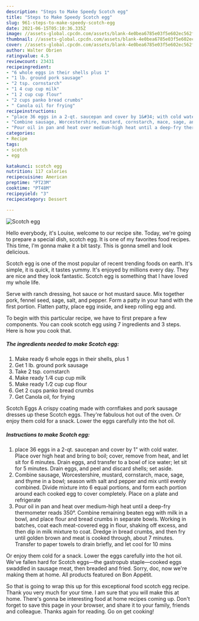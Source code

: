 ```yaml
---
description: "Steps to Make Speedy Scotch egg"
title: "Steps to Make Speedy Scotch egg"
slug: 961-steps-to-make-speedy-scotch-egg
date: 2021-06-15T05:10:36.335Z
image: //assets-global.cpcdn.com/assets/blank-4e0bea6785e03f5e602ec562f230caae08da540cada707380b4fe1bbebba43da.png
thumbnail: //assets-global.cpcdn.com/assets/blank-4e0bea6785e03f5e602ec562f230caae08da540cada707380b4fe1bbebba43da.png
cover: //assets-global.cpcdn.com/assets/blank-4e0bea6785e03f5e602ec562f230caae08da540cada707380b4fe1bbebba43da.png
author: Walter Obrien
ratingvalue: 4.5
reviewcount: 23431
recipeingredient:
- "6 whole eggs in their shells plus 1"
- "1 lb. ground pork sausage"
- "2 tsp. cornstarch"
- "1 4 cup cup milk"
- "1 2 cup cup flour"
- "2 cups panko bread crumbs"
- " Canola oil for frying"
recipeinstructions:
- "place 36 eggs in a 2-qt. saucepan and cover by 1&#34; with cold water. Place over high heat and bring to boil; cover, remove from heat, and let sit for 6 minutes. Drain eggs, and transfer to a bowl of ice water; let sit for 5 minutes. Drain eggs, and peel and discard shells; set aside."
- "Combine sausage, Worcestershire, mustard, cornstarch, mace, sage, and thyme in a bowl; season with salt and pepper and mix until evenly combined. Divide mixture into 6 equal portions, and form each portion around each cooked egg to cover completely. Place on a plate and refrigerate"
- "Pour oil in pan and heat over medium-high heat until a deep-fry thermometer reads 350°. Combine remaining beaten egg with milk in a bowl, and place flour and bread crumbs in separate bowls. Working in batches, coat each meat-covered egg in flour, shaking off excess, and then dip in milk mixture to coat. Dredge in bread crumbs, and then fry until golden brown and meat is cooked through, about 7 minutes. Transfer to paper towels to drain briefly, and let cool for 10 mins"
categories:
- Recipe
tags:
- scotch
- egg

katakunci: scotch egg 
nutrition: 117 calories
recipecuisine: American
preptime: "PT23M"
cooktime: "PT48M"
recipeyield: "3"
recipecategory: Dessert

---
```



![Scotch egg](//assets-global.cpcdn.com/assets/blank-4e0bea6785e03f5e602ec562f230caae08da540cada707380b4fe1bbebba43da.png)

Hello everybody, it's Louise, welcome to our recipe site. Today, we're going to prepare a special dish, scotch egg. It is one of my favorites food recipes. This time, I'm gonna make it a bit tasty. This is gonna smell and look delicious.

Scotch egg is one of the most popular of recent trending foods on earth. It's simple, it is quick, it tastes yummy. It's enjoyed by millions every day. They are nice and they look fantastic. Scotch egg is something that I have loved my whole life.

Serve with ranch dressing, hot sauce or hot mustard sauce. Mix together pork, fennel seed, sage, salt, and pepper. Form a patty in your hand with the first portion. Flatten patty, place egg inside, and keep rolling egg and.


To begin with this particular recipe, we have to first prepare a few components. You can cook scotch egg using 7 ingredients and 3 steps. Here is how you cook that.

<!--inarticleads1-->

##### The ingredients needed to make Scotch egg:

1. Make ready 6 whole eggs in their shells, plus 1
1. Get 1 lb. ground pork sausage
1. Take 2 tsp. cornstarch
1. Make ready 1 ⁄4 cup cup milk
1. Make ready 1 ⁄2 cup cup flour
1. Get 2 cups panko bread crumbs
1. Get  Canola oil, for frying


Scotch Eggs A crispy coating made with cornflakes and pork sausage dresses up these Scotch eggs. They&#39;re fabulous hot out of the oven. Or enjoy them cold for a snack. Lower the eggs carefully into the hot oil. 

<!--inarticleads2-->

##### Instructions to make Scotch egg:

1. place 36 eggs in a 2-qt. saucepan and cover by 1&#34; with cold water. Place over high heat and bring to boil; cover, remove from heat, and let sit for 6 minutes. Drain eggs, and transfer to a bowl of ice water; let sit for 5 minutes. Drain eggs, and peel and discard shells; set aside.
1. Combine sausage, Worcestershire, mustard, cornstarch, mace, sage, and thyme in a bowl; season with salt and pepper and mix until evenly combined. Divide mixture into 6 equal portions, and form each portion around each cooked egg to cover completely. Place on a plate and refrigerate
1. Pour oil in pan and heat over medium-high heat until a deep-fry thermometer reads 350°. Combine remaining beaten egg with milk in a bowl, and place flour and bread crumbs in separate bowls. Working in batches, coat each meat-covered egg in flour, shaking off excess, and then dip in milk mixture to coat. Dredge in bread crumbs, and then fry until golden brown and meat is cooked through, about 7 minutes. Transfer to paper towels to drain briefly, and let cool for 10 mins


Or enjoy them cold for a snack. Lower the eggs carefully into the hot oil. We&#39;ve fallen hard for Scotch eggs—the gastropub staple—cooked eggs swaddled in sausage meat, then breaded and fried. Sorry, doc, now we&#39;re making them at home. All products featured on Bon Appétit. 

So that is going to wrap this up for this exceptional food scotch egg recipe. Thank you very much for your time. I am sure that you will make this at home. There's gonna be interesting food at home recipes coming up. Don't forget to save this page in your browser, and share it to your family, friends and colleague. Thanks again for reading. Go on get cooking!
